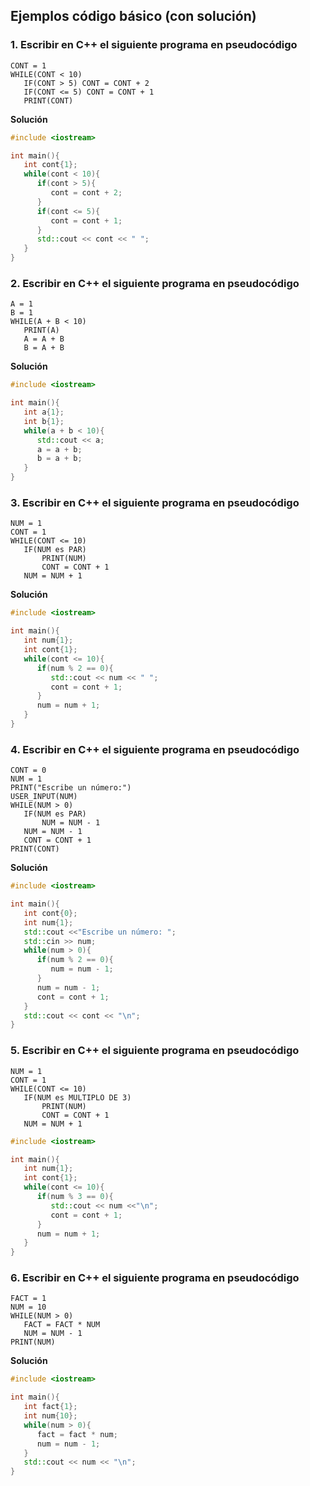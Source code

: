 ## Ejemplos código básico (con solución)
### 1. Escribir en C++ el siguiente programa en pseudocódigo
``` 
CONT = 1
WHILE(CONT < 10)
   IF(CONT > 5) CONT = CONT + 2
   IF(CONT <= 5) CONT = CONT + 1
   PRINT(CONT)
```
**Solución** 

```cpp
#include <iostream>

int main(){
   int cont{1};
   while(cont < 10){
      if(cont > 5){
         cont = cont + 2;
      }
      if(cont <= 5){
         cont = cont + 1;
      }
      std::cout << cont << " ";
   }
}
```

### 2. Escribir en C++ el siguiente programa en pseudocódigo
``` 
A = 1
B = 1
WHILE(A + B < 10)
   PRINT(A)
   A = A + B
   B = A + B
```
**Solución**

```cpp
#include <iostream>

int main(){
   int a{1};
   int b{1};
   while(a + b < 10){
      std::cout << a;
      a = a + b;
      b = a + b;
   }
}
```


### 3. Escribir en C++ el siguiente programa en pseudocódigo
``` 
NUM = 1
CONT = 1
WHILE(CONT <= 10)
   IF(NUM es PAR)
	   PRINT(NUM)
	   CONT = CONT + 1
   NUM = NUM + 1
```
**Solución**

```cpp
#include <iostream>

int main(){
   int num{1};
   int cont{1};
   while(cont <= 10){
      if(num % 2 == 0){
         std::cout << num << " ";
         cont = cont + 1;
      }
      num = num + 1;
   }
}
```

### 4. Escribir en C++ el siguiente programa en pseudocódigo
``` 
CONT = 0
NUM = 1
PRINT("Escribe un número:")
USER_INPUT(NUM)
WHILE(NUM > 0)
   IF(NUM es PAR)
	   NUM = NUM - 1
   NUM = NUM - 1
   CONT = CONT + 1
PRINT(CONT)
```
**Solución**

```cpp
#include <iostream>

int main(){
   int cont{0};
   int num{1};
   std::cout <<"Escribe un número: ";
   std::cin >> num;
   while(num > 0){
      if(num % 2 == 0){
         num = num - 1;
      }
      num = num - 1;
      cont = cont + 1;
   }
   std::cout << cont << "\n";
}
```


### 5. Escribir en C++ el siguiente programa en pseudocódigo

``` 
NUM = 1
CONT = 1
WHILE(CONT <= 10)
   IF(NUM es MULTIPLO DE 3)
	   PRINT(NUM)
	   CONT = CONT + 1
   NUM = NUM + 1
```


```cpp
#include <iostream>

int main(){
   int num{1};
   int cont{1};
   while(cont <= 10){
      if(num % 3 == 0){
         std::cout << num <<"\n";
         cont = cont + 1;
      }
      num = num + 1;
   }
}
```

### 6. Escribir en C++ el siguiente programa en pseudocódigo


``` 
FACT = 1
NUM = 10
WHILE(NUM > 0)
   FACT = FACT * NUM
   NUM = NUM - 1
PRINT(NUM)
```

**Solución**

```cpp
#include <iostream>

int main(){
   int fact{1};
   int num{10};
   while(num > 0){
      fact = fact * num;
      num = num - 1;
   }
   std::cout << num << "\n";
}
```

